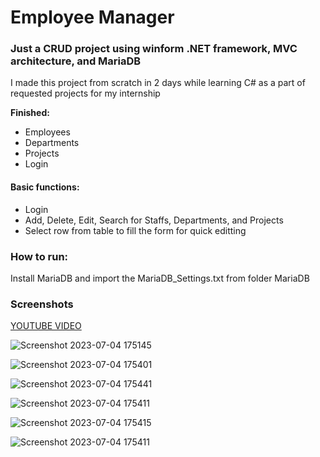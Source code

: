 
# Employee Manager

### Just a CRUD project using winform .NET framework, MVC architecture, and MariaDB

I made this project from scratch in 2 days while learning C# as a part of requested projects for my internship


**Finished:** 
- Employees
- Departments
- Projects
- Login

#### Basic functions:
- Login
- Add, Delete, Edit, Search for Staffs, Departments, and Projects
- Select row from table to fill the form for quick editting

### How to run:

Install MariaDB and import the MariaDB_Settings.txt from folder MariaDB

### Screenshots

[YOUTUBE VIDEO](https://youtu.be/WCvuehnJNDY)

![Screenshot 2023-07-04 175145](https://github.com/tunashawn/Staff-Manager/assets/73065657/22f0eba8-d5d7-40e1-b53d-2bef7475bc77)

![Screenshot 2023-07-04 175401](https://github.com/tunashawn/Staff-Manager/assets/73065657/fcd5e946-c467-418f-ae63-0b0c23f19e04)

![Screenshot 2023-07-04 175441](https://github.com/tunashawn/Staff-Manager/assets/73065657/6b9ee174-d50e-41be-b157-e006ded497aa)

![Screenshot 2023-07-04 175411](https://github.com/tunashawn/Staff-Manager/assets/73065657/ec893618-e2db-43f8-8bbc-58e9d97309dc)

![Screenshot 2023-07-04 175415](https://github.com/tunashawn/Staff-Manager/assets/73065657/0ac90796-a0a6-40bd-b8be-ee223198e69f)

![Screenshot 2023-07-04 175411](https://github.com/tunashawn/Staff-Manager/assets/73065657/3e544295-7d47-4815-b614-12ee6f6db9bd)
